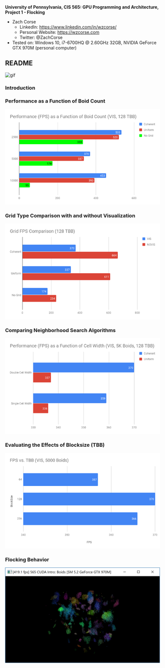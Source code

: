 **University of Pennsylvania, CIS 565: GPU Programming and Architecture,
Project 1 - Flocking**

* Zach Corse
  * LinkedIn: https://www.linkedin.com/in/wzcorse/
  * Personal Website: https://wzcorse.com
  * Twitter: @ZachCorse
* Tested on: Windows 10, i7-6700HQ @ 2.60GHz 32GB, NVIDIA GeForce GTX 970M (personal computer)

## README

![gif](images/flocking.gif)

### Introduction

### Performance as a Function of Boid Count

![graph1](images/PerformanceFPSasaFunctionofBoidCountVIS128TBB.png)

### Grid Type Comparison with and without Visualization

![graph2](images/GridFPSComparison128TBB.png)

### Comparing Neighborhood Search Algorithms

![graph3](images/PerformanceFPSasaFunctionofCellWidthVIS5KBoids128TBB.png)

### Evaluating the Effects of Blocksize (TBB)

![graph4](images/FPSvsTBBVIS5000Boids.png)

### Flocking Behavior

![screenshot](images/screenshot.PNG)
